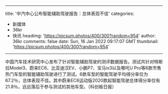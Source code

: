 
---
title: '中汽中心公布智能辅助驾驶报告：总体表现不佳'
categories: 
 - 新媒体
 - 36kr
 - 快讯
headimg: 'https://picsum.photos/400/300?random=954'
author: 36kr
comments: false
date: Sun, 16 Jan 2022 09:17:07 GMT
thumbnail: 'https://picsum.photos/400/300?random=954'
---

<div>   
中国汽车技术研究中心发布了针对智能辅助驾驶的测评数据报告。测试共针对特斯拉Model3、蔚来EC6、比亚迪汉EV、小鹏P7、宝马ix3以及哪吒U Pro等6款市售热门车型的智能辅助驾驶进行了测试。6款车型的智能驾驶平均得分率仅为67.2％，总体表现不佳。其中蔚来EC6运动版2020款起智能驾驶总体得分率仅有21.8％，远远落后于参与测试的其他车型。（科创板日报）  
</div>
            